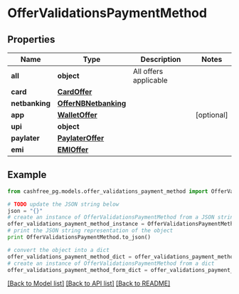 # OfferValidationsPaymentMethod


## Properties
Name | Type | Description | Notes
------------ | ------------- | ------------- | -------------
**all** | **object** | All offers applicable | 
**card** | [**CardOffer**](CardOffer.md) |  | 
**netbanking** | [**OfferNBNetbanking**](OfferNBNetbanking.md) |  | 
**app** | [**WalletOffer**](WalletOffer.md) |  | [optional] 
**upi** | **object** |  | 
**paylater** | [**PaylaterOffer**](PaylaterOffer.md) |  | 
**emi** | [**EMIOffer**](EMIOffer.md) |  | 

## Example

```python
from cashfree_pg.models.offer_validations_payment_method import OfferValidationsPaymentMethod

# TODO update the JSON string below
json = "{}"
# create an instance of OfferValidationsPaymentMethod from a JSON string
offer_validations_payment_method_instance = OfferValidationsPaymentMethod.from_json(json)
# print the JSON string representation of the object
print OfferValidationsPaymentMethod.to_json()

# convert the object into a dict
offer_validations_payment_method_dict = offer_validations_payment_method_instance.to_dict()
# create an instance of OfferValidationsPaymentMethod from a dict
offer_validations_payment_method_form_dict = offer_validations_payment_method.from_dict(offer_validations_payment_method_dict)
```
[[Back to Model list]](../README.md#documentation-for-models) [[Back to API list]](../README.md#documentation-for-api-endpoints) [[Back to README]](../README.md)



